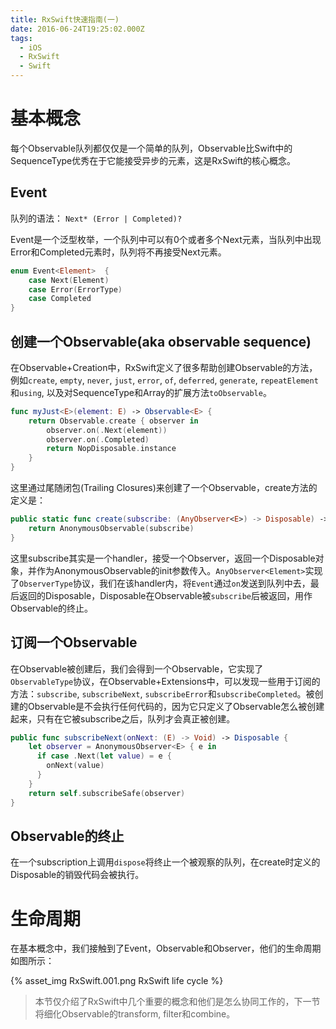 ```yaml
---
title: RxSwift快速指南(一)
date: 2016-06-24T19:25:02.000Z
tags:
  - iOS
  - RxSwift
  - Swift
---
```


# 基本概念

每个Observable队列都仅仅是一个简单的队列，Observable比Swift中的SequenceType优秀在于它能接受异步的元素，这是RxSwift的核心概念。

## Event

队列的语法： `Next* (Error | Completed)?`

Event是一个泛型枚举，一个队列中可以有0个或者多个Next元素，当队列中出现Error和Completed元素时，队列将不再接受Next元素。

```swift
enum Event<Element>  {
    case Next(Element)
    case Error(ErrorType)
    case Completed
}
```

## 创建一个Observable(aka observable sequence)

在Observable+Creation中，RxSwift定义了很多帮助创建Observable的方法，例如`create`, `empty`, `never`, `just`, `error`, `of`, `deferred`, `generate`, `repeatElement`和`using`, 以及对SequenceType和Array的扩展方法`toObservable`。

```swift
func myJust<E>(element: E) -> Observable<E> {
    return Observable.create { observer in
        observer.on(.Next(element))
        observer.on(.Completed)
        return NopDisposable.instance
    }
}
```

这里通过尾随闭包(Trailing Closures)来创建了一个Observable，create方法的定义是：

```swift
public static func create(subscribe: (AnyObserver<E>) -> Disposable) -> Observable<E> {
    return AnonymousObservable(subscribe)
}
```

这里subscribe其实是一个handler，接受一个Observer，返回一个Disposable对象，并作为AnonymousObservable的init参数传入。`AnyObserver<Element>`实现了`ObserverType`协议，我们在该handler内，将`Event`通过`on`发送到队列中去，最后返回的Disposable，Disposable在Observable被`subscribe`后被返回，用作Observable的终止。

## 订阅一个Observable

在Observable被创建后，我们会得到一个Observable，它实现了`ObservableType`协议，在Observable+Extensions中，可以发现一些用于订阅的方法：`subscribe`, `subscribeNext`, `subscribeError`和`subscribeCompleted`。被创建的Observable是不会执行任何代码的，因为它只定义了Observable怎么被创建起来，只有在它被subscribe之后，队列才会真正被创建。

```swift
public func subscribeNext(onNext: (E) -> Void) -> Disposable {
    let observer = AnonymousObserver<E> { e in
      if case .Next(let value) = e {
        onNext(value)
      }
    }
    return self.subscribeSafe(observer)
}
```

## Observable的终止

在一个subscription上调用`dispose`将终止一个被观察的队列，在create时定义的Disposable的销毁代码会被执行。

# 生命周期

在基本概念中，我们接触到了Event，Observable和Observer，他们的生命周期如图所示：

{% asset_img RxSwift.001.png RxSwift life cycle %}

> 本节仅介绍了RxSwift中几个重要的概念和他们是怎么协同工作的，下一节将细化Observable的transform, filter和combine。
